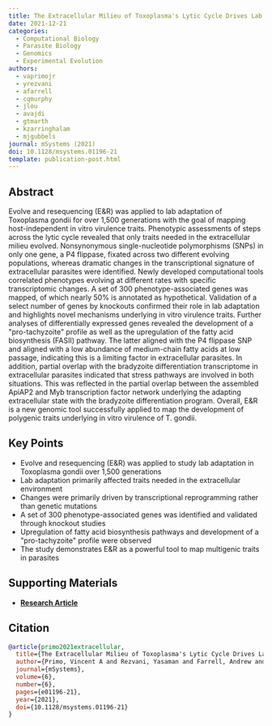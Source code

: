 ```yaml
---
title: The Extracellular Milieu of Toxoplasma's Lytic Cycle Drives Lab Adaptation, Primarily by Transcriptional Reprogramming
date: 2021-12-21
categories:
  - Computational Biology
  - Parasite Biology
  - Genomics
  - Experimental Evolution
authors:
  - vaprimojr
  - yrezvani
  - afarrell
  - cqmurphy
  - jlou
  - avajdi
  - gtmarth
  - kzarringhalam
  - mjgubbels
journal: mSystems (2021)
doi: 10.1128/msystems.01196-21
template: publication-post.html
---
```


## Abstract

Evolve and resequencing (E&R) was applied to lab adaptation of Toxoplasma gondii for over 1,500 generations with the goal of mapping host-independent in vitro virulence traits. Phenotypic assessments of steps across the lytic cycle revealed that only traits needed in the extracellular milieu evolved. Nonsynonymous single-nucleotide polymorphisms (SNPs) in only one gene, a P4 flippase, fixated across two different evolving populations, whereas dramatic changes in the transcriptional signature of extracellular parasites were identified. Newly developed computational tools correlated phenotypes evolving at different rates with specific transcriptomic changes. A set of 300 phenotype-associated genes was mapped, of which nearly 50% is annotated as hypothetical. Validation of a select number of genes by knockouts confirmed their role in lab adaptation and highlights novel mechanisms underlying in vitro virulence traits. Further analyses of differentially expressed genes revealed the development of a "pro-tachyzoite" profile as well as the upregulation of the fatty acid biosynthesis (FASII) pathway. The latter aligned with the P4 flippase SNP and aligned with a low abundance of medium-chain fatty acids at low passage, indicating this is a limiting factor in extracellular parasites. In addition, partial overlap with the bradyzoite differentiation transcriptome in extracellular parasites indicated that stress pathways are involved in both situations. This was reflected in the partial overlap between the assembled ApiAP2 and Myb transcription factor network underlying the adapting extracellular state with the bradyzoite differentiation program. Overall, E&R is a new genomic tool successfully applied to map the development of polygenic traits underlying in vitro virulence of T. gondii.

<!-- more -->

## Key Points

- Evolve and resequencing (E&R) was applied to study lab adaptation in Toxoplasma gondii over 1,500 generations
- Lab adaptation primarily affected traits needed in the extracellular environment
- Changes were primarily driven by transcriptional reprogramming rather than genetic mutations
- A set of 300 phenotype-associated genes was identified and validated through knockout studies
- Upregulation of fatty acid biosynthesis pathways and development of a "pro-tachyzoite" profile were observed
- The study demonstrates E&R as a powerful tool to map multigenic traits in parasites

## Supporting Materials

- [**Research Article**](https://journals.asm.org/doi/10.1128/msystems.01196-21)

## Citation

```bibtex
@article{primo2021extracellular,
  title={The Extracellular Milieu of Toxoplasma's Lytic Cycle Drives Lab Adaptation, Primarily by Transcriptional Reprogramming},
  author={Primo, Vincent A and Rezvani, Yasaman and Farrell, Andrew and Murphy, Connor Q and Lou, Jingjing and Vajdi, Amir and Marth, Gabor T and Zarringhalam, Kourosh and Gubbels, Marc-Jan},
  journal={mSystems},
  volume={6},
  number={6},
  pages={e01196-21},
  year={2021},
  doi={10.1128/msystems.01196-21}
}
```
